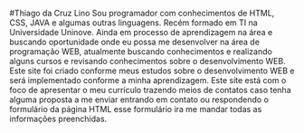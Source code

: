 #Thiago da Cruz Lino
  Sou programador com conhecimentos de HTML, CSS, JAVA e algumas outras linguagens. Recém formado em TI na Universidade Uninove. Ainda em processo de aprendizagem na área e buscando oportunidade onde eu possa me desenvolver na área de programação WEB, atualmente buscando conhecimentos e realizando alguns cursos e revisando conhecimentos sobre o desenvolvimento WEB.
  Este site foi criado conforme meus estudos sobre o desenvolvimento WEB e será implementado conforme a minha aprendizagem.
   Este site está com o foco de apresentar o meu currículo trazendo meios de contatos caso tenha alguma proposta a me enviar entrando em contato ou respondendo o formulário da página HTML esse formulário ira me mandar todas as informações preenchidas.
 
